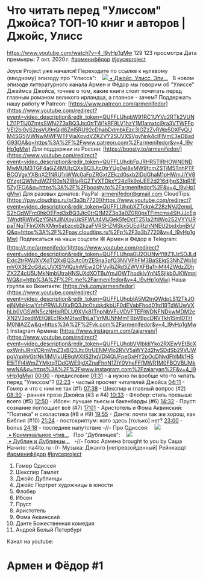 
# Что читать перед "Улиссом" Джойса? ТОП-10 книг и авторов | Джойс, Улисс
https://www.youtube.com/watch?v=4_l9vHp1gMw
129 123 просмотра Дата премьеры: 7 окт. 2020 г. [#арменифёдор](https://www.youtube.com/hashtag/%D0%B0%D1%80%D0%BC%D0%B5%D0%BD%D0%B8%D1%84%D1%91%D0%B4%D0%BE%D1%80) [#joyceproject](https://www.youtube.com/hashtag/joyceproject)

Joyce Project уже начался! Переходите по ссылке к нулевому (вводному) эпизоду про "Улисса":    [![](https://www.gstatic.com/youtube/img/watch/yt_favicon.png) • Джойс, Улисс. Эпи...](https://www.youtube.com/watch?v=P0k9cd2eJcU&t=0s)   В новом эпизоде литературного канала Армен и Фёдор мы говорим об "Улиссе" Джеймса Джойса, точнее о том, какие книги стоит почитать перед главным романом великого ирландца, а главное - зачем? Поддержать нашу работу 💔 Patreon: [https://www.patreon.com/armenifedor](https://www.youtube.com/redirect?event=video_description&redir_token=QUFFLUhqbW91RC1UYVc2RTk2VUNLZi1PTlJ0ZmtsSWN2Z3xBQ3Jtc0trTW1kRF9LV1hzY1M1amxtcl9ra3VTWFFpVEl2bi0yS2psVU9nQjd6ZnI5RU92cDhabDdmbkEzc3lOZzZvRWp5OXFyQUM4SG5jVWNwMWFWTFViaXpvdVZKZVY2SUVXSVgyNnk4clFlVmE3eDBadG93OA&q=https%3A%2F%2Fwww.patreon.com%2Farmenifedor&v=4_l9vHp1gMw) Для поддержки из России: [https://boosty.to/armenifedor/](https://www.youtube.com/redirect?event=video_description&redir_token=QUFFLUhqbFpJRHR5TlRHOWN0NDMwMUM3TGF4aGZ4MUIzQXxBQ3Jtc0trYUg0el8xMW9fcmZSTjM5TnhPTFBCOVgxYXBnX21NRU1nWWc0aFpZRGxtZEkzd0sxb2lDdGhaM1pHWmJiYV80YzgtQWNhdWZPR0xNZlBIajRGZTVXTDkxY24zRk9oUEE2d216djhpS3lqR1E5Zy1FOA&q=https%3A%2F%2Fboosty.to%2Farmenifedor%2F&v=4_l9vHp1gMw) Для разовых донатов: PayPal: armenifedor@gmail.com CloudTips: [https://pay.cloudtips.ru/p/3a3b7720](https://www.youtube.com/redirect?event=video_description&redir_token=QUFFLUhqbXZTckpkZ28zNVJ2enpLS2hOdWFrc0hkOEFnd3xBQ3Jtc0trQ1M2Z3o3a0Z0R0pxTFlmcms4SHJJcEg1WndtRWlVQzY5NXJlNXoyUk9FWUt4VlJ3ek5feDctT251a2lfdWo2S2VYYURpaTNqTFlnOXNXMm5abzcxb2kzaFVRSHZMSkx5UEdjRzhNNEU2bjdxbnBrUQ&q=https%3A%2F%2Fpay.cloudtips.ru%2Fp%2F3a3b7720&v=4_l9vHp1gMw) Подписаться на наши соцсети 🕸 Армен и Фёдор в Telegram: [http://t.me/armenifedor](https://www.youtube.com/redirect?event=video_description&redir_token=QUFFLUhqa0U2OUNwYlItZ1UzSDJLdExIc2trRWJXVXdTQXxBQ3Jtc0trZE9na3pfQ3NVVFhFM3BaSElqS3NhZWp1dmV0X3E2cG8zLUVXS1VlQzlnMEw2OFVvRjZRd3ZWVXFBa1hiMlI4ZWdzZDhZX2Z4cU5UMkNmbUtraHNSUXdXOTBuYmJOWThodklvYnNSSjlkb0JKWmpjWQ&q=http%3A%2F%2Ft.me%2Farmenifedor&v=4_l9vHp1gMw) Наша группа во Вконтакте: [https://vk.com/armenifedor](https://www.youtube.com/redirect?event=video_description&redir_token=QUFFLUhqblA5M2tnQWdpLS12TkJOejNMbHcwYzhPRWlJUXxBQ3Jtc0tubkdkbUF0dEVabFhod01td19TdWUwVXhLb0VGSWN5czNHblRDLU9XVk81TnpNbVFuVDVFTEFlWDNFNDkwMDM2eXN2V3pxdWEtQjlEc1RxM2twd1hLaTVrMUNhMmFBbVBpcDRVTkh1SmlDTHM0NlA2Zw&q=https%3A%2F%2Fvk.com%2Farmenifedor&v=4_l9vHp1gMw) Instagram Армена: [https://www.instagram.com/zajaryan/](https://www.youtube.com/redirect?event=video_description&redir_token=QUFFLUhqbVVIbldiYko2RXEwVEtBcXoxWnhJRnVORmVmZ3xBQ3Jtc0trUENMVlo2RVV5aWY2d2hvSDdSb29VUWpqVnphVGtrNk1IMVlvUE9qMXlIS2hqVDl4QUFpeGxHY2pOcDNvdFhlMk1HSE5iTFl4WmZYMktqTDdGWE9jdXZnaFhnN1ZlY0VheFFfMWR1M0FBOVBUMkwwNA&q=https%3A%2F%2Fwww.instagram.com%2Fzajaryan%2F&v=4_l9vHp1gMw) [00:00](https://www.youtube.com/watch?v=4_l9vHp1gMw&t=0s) - предисловие [01:31](https://www.youtube.com/watch?v=4_l9vHp1gMw&t=91s) - а нужно ли вообще что-то читать перед "Улиссом"? [02:23](https://www.youtube.com/watch?v=4_l9vHp1gMw&t=143s) - частый просчет читателей Джойса [04:11](https://www.youtube.com/watch?v=4_l9vHp1gMw&t=251s) - Гомер и что с ним не так (#1) [07:38](https://www.youtube.com/watch?v=4_l9vHp1gMw&t=458s) - Шекспир и главный вопрос (#2) [08:30](https://www.youtube.com/watch?v=4_l9vHp1gMw&t=510s) - ранняя проза Джойса (#3 и #4) [10:33](https://www.youtube.com/watch?v=4_l9vHp1gMw&t=633s) - Флобер: стиль превыше всего (#5) [12:50](https://www.youtube.com/watch?v=4_l9vHp1gMw&t=770s) - Ибсен: лучшие пьесы и бакенбарды (#6) [14:32](https://www.youtube.com/watch?v=4_l9vHp1gMw&t=872s) - Пруст: сознание поглощает всё (#7) [17:01](https://www.youtube.com/watch?v=4_l9vHp1gMw&t=1021s) - Аристотель и Фома Аквинский: "Поэтика" и схоластика (#8 и #9) [19:55](https://www.youtube.com/watch?v=4_l9vHp1gMw&t=1195s) - Данте: почти так же хорош, как Библия (#10) [21:24](https://www.youtube.com/watch?v=4_l9vHp1gMw&t=1284s) - постскриптум: кого здесь [только] нет? [23:00](https://www.youtube.com/watch?v=4_l9vHp1gMw&t=1380s) - bonus [24:18](https://www.youtube.com/watch?v=4_l9vHp1gMw&t=1458s) - последнее напутствие -//- Про Одиссея:    [![](https://www.gstatic.com/youtube/img/watch/yt_favicon.png) • Криминальное чтив...](https://www.youtube.com/watch?v=OehwbaH9mwM&t=0s)   Про "Дублинцев":    [![](https://www.gstatic.com/youtube/img/watch/yt_favicon.png) • Дублин и Дублинцы...](https://www.youtube.com/watch?v=gLlCFvlHryQ&t=0s)   -//- Голос Армена brought to you by Саша Начито: na4ito.ru -//- Музыка: Джанго [непревзойденный] Рейнхардт [#арменифёдор](https://www.youtube.com/hashtag/%D0%B0%D1%80%D0%BC%D0%B5%D0%BD%D0%B8%D1%84%D1%91%D0%B4%D0%BE%D1%80) [#joyceproject](https://www.youtube.com/hashtag/joyceproject)

1. Гомер Одиссея
2. Шекспир Гамлет
3. Джойс Дублинцы
4. Джойс Портрет художницы в юности
5. Флобер
6. Ибсен
7. Пруст
8. Аристотель
9. Фома Аквинский
10. Данте Божественная комедия
11. Андрей Белый Петербург

Канал на youtube:
# Армен и Фёдор #1

